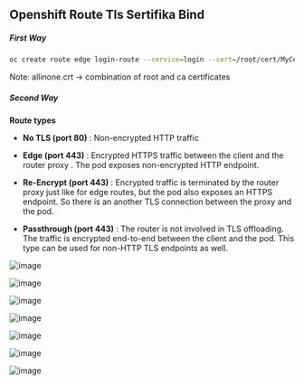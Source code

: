 ## Openshift Route Tls Sertifika Bind

##### **First Way**
```bash
oc create route edge login-route --service=login --cert=/root/cert/MyCert.local.crt --key=/root/cert/MyCert.local.rsa --ca-cert=/root/allinone.crt --hostname=MywebsiteURL.local
```
Note: allinone.crt -> combination of root and ca certificates

##### **Second Way**
  

**Route types**


- **No TLS (port 80)** : Non-encrypted HTTP traffic

- **Edge (port 443)** : Encrypted HTTPS traffic between the client and the router proxy . The pod exposes non-encrypted HTTP endpoint.


- **Re-Encrypt (port 443)** : Encrypted traffic is terminated by the router proxy just like for edge routes, but the pod also exposes an HTTPS endpoint. So there is an another TLS connection between the proxy and the pod.  

- **Passthrough (port 443)** : The router is not involved in TLS offloading. The traffic is encrypted end-to-end between the client and the pod. This type can be used for non-HTTP TLS endpoints as well.

![image](https://user-images.githubusercontent.com/3519706/80637941-69886600-8a68-11ea-8915-65292b5bb501.png)

![image](https://user-images.githubusercontent.com/3519706/80638060-8de44280-8a68-11ea-898a-c43f0afb2c4c.png)

![image](https://user-images.githubusercontent.com/3519706/80638097-9b99c800-8a68-11ea-9c02-2782876a4ece.png)

![image](https://user-images.githubusercontent.com/3519706/80638351-f92e1480-8a68-11ea-95f7-bad6c81b9ae9.png)

![image](https://user-images.githubusercontent.com/3519706/80638570-5033e980-8a69-11ea-862a-67aba014007d.png)

![image](https://user-images.githubusercontent.com/3519706/80638691-84a7a580-8a69-11ea-9769-260e9e7b0829.png)

![image](https://user-images.githubusercontent.com/3519706/80638797-b02a9000-8a69-11ea-9609-36187c1fe519.png)